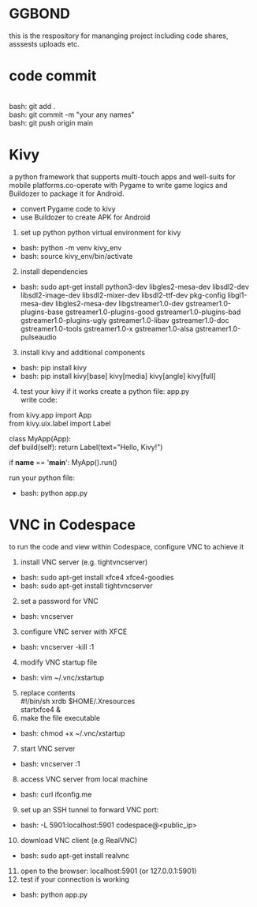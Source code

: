 # GGBOND
this is the respository for mananging project including code shares, asssests uploads etc.

# code commit
<br>bash: git add .
<br>bash: git commit -m "your any names"
<br>bash: git push origin main


# Kivy
a python framework that supports multi-touch apps and well-suits for mobile platforms.co-operate with Pygame to write game logics and Buildozer to package it for Android. 
- convert Pygame code to kivy
- use Buildozer to create APK for Android

1. set up python python virtual environment for kivy
- bash: python -m venv kivy_env
- bash: source kivy_env/bin/activate
2. install dependencies
- bash: sudo apt-get install python3-dev libgles2-mesa-dev libsdl2-dev libsdl2-image-dev libsdl2-mixer-dev libsdl2-ttf-dev pkg-config libgl1-mesa-dev libgles2-mesa-dev libgstreamer1.0-dev gstreamer1.0-plugins-base gstreamer1.0-plugins-good gstreamer1.0-plugins-bad gstreamer1.0-plugins-ugly gstreamer1.0-libav gstreamer1.0-doc gstreamer1.0-tools gstreamer1.0-x gstreamer1.0-alsa gstreamer1.0-pulseaudio
3. install kivy and additional components
- bash: pip install kivy
- bash: pip install kivy[base] kivy[media] kivy[angle] kivy[full]
4. test your kivy if it works
create a python file: app.py
<br>write code:<br>

from kivy.app import App <br>
from kivy.uix.label import Label<br>

class MyApp(App):<br>
    def build(self):
        return Label(text="Hello, Kivy!")<br>

if __name__ == '__main__':
    MyApp().run()

run your python file:
- bash: python app.py


# VNC in Codespace
to run the code and view within Codespace, configure VNC to achieve it
1. install VNC server (e.g. tightvncserver)
- bash: sudo apt-get install xfce4 xfce4-goodies
- bash: sudo apt-get install tightvncserver
2. set a password for VNC
- bash: vncserver
3. configure VNC server with XFCE
- bash: vncserver -kill :1
4. modify VNC startup file
- bash: vim ~/.vnc/xstartup
5. replace contents <br>
#!/bin/sh
xrdb $HOME/.Xresources <br>
startxfce4 &
6. make the file executable
- bash: chmod +x ~/.vnc/xstartup 
7. start VNC server
- bash: vncserver :1
8. access VNC server from local machine
- bash: curl ifconfig.me
9. set up an SSH tunnel to forward VNC port:
- bash: -L 5901:localhost:5901 codespace@<public_ip>
10. download VNC client (e.g RealVNC)
- bash: sudo apt-get install realvnc
11. open to the browser: localhost:5901 (or 127.0.0.1:5901)
12. test if your connection is working
- bash: python app.py




